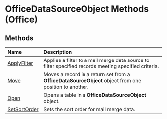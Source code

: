
# OfficeDataSourceObject Methods (Office)

## Methods



|**Name**|**Description**|
|:-----|:-----|
|[ApplyFilter](9ce3ed9b-3d84-9ebd-68ae-be958ad1a99c.md)|Applies a filter to a mail merge data source to filter specified records meeting specified criteria.|
|[Move](cf732e6c-58b3-94a7-5081-3f1350800fd0.md)|Moves a record in a return set from a  **OfficeDataSourceObject** object from one position to another.|
|[Open](ef01fe38-68ad-6dfb-fcf6-2bd06d308acc.md)|Opens a table in a  **OfficeDataSourceObject** object.|
|[SetSortOrder](427d3a81-1863-4e52-02d4-7485553a4d2f.md)|Sets the sort order for mail merge data.|
